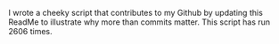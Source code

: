I wrote a cheeky script that contributes to my Github by updating this ReadMe to illustrate why more than commits matter. This script has run 2606 times.